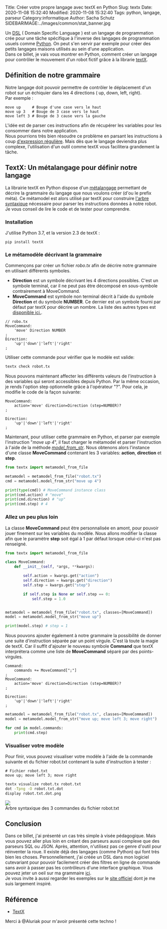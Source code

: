 Title: Créer votre propre langage avec textX en Python
Slug: textx
Date: 2020-11-08 15:32:40
Modified: 2020-11-08 15:32:40
Tags: python, langage, parseur
Category:informatique
Author: Sacha Schutz
SIDEBARIMAGE:../images/common/stat_banner.jpg

Un [DSL](https://fr.wikipedia.org/wiki/Langage_d%C3%A9di%C3%A9) ( Domain Specific Language ) est un langage de programmation crée pour une tâche spécifique à l'inverse des langages de programmation usuels comme [Python](https://www.python.org/). On peut s'en servir par exemple pour créer des petits langages maisons utilisés au sein d'une application.     
Dans ce billet, je vais vous montrer en Python, comment créer un langage pour contrôler le mouvement d'un robot fictif grâce à la librarie [textX](https://textx.github.io/textX/stable/). 

## Définition de notre grammaire 
Notre langage doit pouvoir permettre de contrôler le déplacement d'un robot sur un échiquier dans les 4 directions ( up, down, left, right).      
Par exemple : 

```
move up     # Bouge d'une case vers le haut      
move up 3   # Bouge de 3 case vers le haut
move left 3 # Bouge de 3 cause vers la gauche 
```
L'idée est de parser ces instructions afin de récupérer les variables pour les consommer dans notre application.      
Nous pourrions très bien résoudre ce problème en parsant les instructions à coup [d'expression régulière](expression-reguliere.html). Mais dès que le langage deviendra plus complexe, l'utilisation d'un outil comme textX vous facilitera grandement la tâche.

## TextX: Un métalangage pour définir notre langage 

La librairie textX en Python dispose d'un [métalangage](https://fr.wikipedia.org/wiki/M%C3%A9talangage) permettant de décrire la grammaire du langage que nous voulons créer (d'ou le prefix méta). Ce métamodel est alors utilisé par textX pour construire [l'arbre syntaxique](https://fr.wikipedia.org/wiki/Arbre_syntaxique) nécessaire pour parser les instructions données à notre robot. Je vous conseil de lire le code et de tester pour comprendre. 

### Installation 
J'utilise Python 3.7, et la version 2.3 de textX : 

    pip install textX

### Le métamodèle décrivant la grammaire

Commençons par créer un fichier *robo.tx* afin de décrire notre grammaire en utilisant différents symboles.      
- **Direction** est un symbole décrivant les 4 directions possibles. C'est un symbole terminal, car il ne peut pas être décomposé en sous-symbole contrairement à MoveCommand.       
- **MoveCommand** est symbole non terminal décrit à l'aide du symbole **Direction** et du symbole **NUMBER**. Ce dernier est un symbole fourni par défaut par textX pour décrire un nombre. La liste des autres types est [disponible ici.](https://textx.github.io/textX/stable/grammar/#textx-base-types). 

```
// robo.tx
MoveCommand:         
    'move' Direction NUMBER
;
Direction:
    'up'|'down'|'left'|'right'
;
```
Utiliser cette commande pour vérifier que le modèle est valide: 

```bash
textx check robot.tx
```

Nous pouvons maintenant affecter les différents valeurs de l'instruction à des variables qui seront accessibles depuis Python. Par la même occasion, je rends l'option step optionnelle grâce à l'opérateur "?". Pour cela, je modifie le code de la façon suivante: 

```
MoveCommand:
    action='move' direction=Direction (step=NUMBER)?
;

Direction:
    'up'|'down'|'left'|'right'     
;
```

Maintenant, pour utiliser cette grammaire en Python, et parser par exemple l'instruction "*move up 4*",  il faut charger le métamodel et parser l'instruction à l'aide de la méthode *[model_from_str](https://github.com/textX/textX/blob/master/textx/model.py#L317)*. Nous obtenons alors l'instance d'une classe **MoveCommand** contenant les 3 variables: **action**, **direction** et **step**.

```python
from textx import metamodel_from_file

metamodel = metamodel_from_file("robot.tx") 
cmd = metamodel.model_from_str("move up 4")

print(type(cmd)) # MoveCommand instance class
print(cmd.action) # "move"
print(cmd.direction) # "up" 
print(cmd.step) # 4

```

### Allez un peu plus loin 
La classe **MoveCommand** peut être personnalisée en amont, pour pouvoir jouer finement sur les variables du modèle. Nous allons modifier la classe afin que le paramètre **step** soit égal à 1 par défaut lorsque celui-ci n'est pas renseigné. 

```python
from textx import metamodel_from_file

class MoveCommand:
    def __init__(self, *args, **kwargs):

        self.action = kwargs.get("action")
        self.direction = kwargs.get("direction")
        self.step = kwargs.get("step")

        if self.step is None or self.step == 0:
            self.step = 1.0


metamodel = metamodel_from_file("robot.tx", classes=[MoveCommand]) 
model = metamodel.model_from_str("move up")

print(model.step) # step = 1 

```

Nous pouvons ajouter également à notre grammaire la possibilité de donner une suite d'instruction séparée par un point virgule. C'est là toute la magie de textX. Car il suffit d'ajouter le nouveau symbole **Command** que textX interprétera comme une liste de **MoveCommand** séparé par des points-virgules.

```
Command:
    commands += MoveCommand[";"]
;
MoveCommand:
    action='move' direction=Direction (step=NUMBER)?
;

Direction:
    'up'|'down'|'left'|'right'
;
```


```python
metamodel = metamodel_from_file("robot.tx", classes=[MoveCommand])
model = metamodel.model_from_str("move up; move left 3; move right")

for cmd in model.commands:
    print(cmd.step)

```

### Visualiser votre modèle
Pour finir, vous pouvez visualiser votre modèle à l'aide de la commande suivante et du fichier robot.txt contenant la suite d'instruction à tester : 

```
# Fichier robot.txt
move up; move left 3; move right
```


```bash
textx visualize robot.tx robot.txt
dot -Tpng -O robot.txt.dot
display robot.txt.dot.png
```

<div class="figure">     <img src="../images/textx/robot.txt.dot.png" />      <div class="legend"> Arbre syntaxique des 3 commandes du fichier robot.txt</div> </div>

## Conclusion 
Dans ce billet, j'ai présenté un cas très simple à visée pédagogique. Mais vous pouvez aller plus loin en créant des parseurs aussi complexe que des parseurs SQL ou JSON. Après, attention, n'utilisez pas ce genre d'outil pour réinventer la roue. Il existe déjà des langages (comme Python) qui font très bien les choses. Personnellement, j'ai créée un DSL dans mon logiciel cutevariant pour pouvoir facilement créer des filtres en ligne de commande sans avoir à passer pas les contrôleurs d'une interface graphique. Vous pouvez jeter un oeil sur ma grammaire [ici](https://github.com/labsquare/cutevariant/blob/master/cutevariant/core/vql.tx).    
Je vous invite à aussi regarder les exemples sur le [site officiel](https://textx.github.io/textX/stable/) dont je me suis largement inspiré. 

## Référence
- [TextX ](https://textx.github.io/textX/stable/) 

Merci à @Aluriak pour m'avoir présenté cette techno ! 
